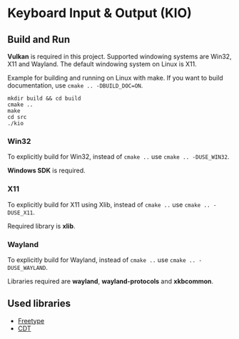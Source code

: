 # Keyboard Input & Output (KIO)

## Build and Run

**Vulkan** is required in this project. Supported windowing systems are Win32, X11 and Wayland. The default windowing system on Linux is X11.

Example for building and running on Linux with make. If you want to build documentation, use `cmake .. -DBUILD_DOC=ON`.

```
mkdir build && cd build
cmake ..
make
cd src
./kio
```

### Win32

To explicitly build for Win32, instead of `cmake ..` use `cmake .. -DUSE_WIN32`.

**Windows SDK** is required.

### X11

To explicitly build for X11 using Xlib, instead of `cmake ..` use `cmake .. -DUSE_X11`.

Required library is **xlib**.

### Wayland

To explicitly build for Wayland, instead of `cmake ..` use `cmake .. -DUSE_WAYLAND`.

Libraries required are **wayland**, **wayland-protocols** and **xkbcommon**.

## Used libraries

- [Freetype](https://www.freetype.org)
- [CDT](https://github.com/artem-ogre/CDT)
